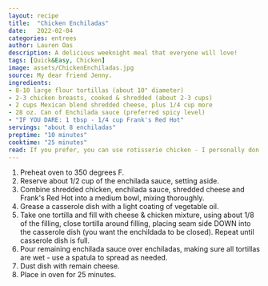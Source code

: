 ```yaml
---
layout: recipe
title:  "Chicken Enchiladas"
date:   2022-02-04
categories: entrees
author: Lauren Oas
description: A delicious weeknight meal that everyone will love! 
tags: [Quick&Easy, Chicken]
image: assets/ChickenEnchiladas.jpg
source: My dear friend Jenny.
ingredients:
- 8-10 large flour tortillas (about 10" diameter)
- 2-3 chicken breasts, cooked & shredded (about 2-3 cups)
- 2 cups Mexican blend shredded cheese, plus 1/4 cup more
- 28 oz. Can of Enchilada sauce (preferred spicy level)
- "IF YOU DARE: 1 tbsp - 1/4 cup Frank's Red Hot"
servings: "about 8 enchiladas"
preptime: "10 minutes"
cooktime: "25 minutes"
read: If you prefer, you can use rotisserie chicken - I personally don't like it (I think I'm the only one!), so I usually just trim and bake my chicken with salt and pepper, then shred it. I'm usually a tortilla snob, preferring to make my own, or at least using the uncooked flour tortillas, the flavor and texture is just so much better, but in this recipe it's not necessary, the basic store bought doesn't impact flavor. Be CAREFUL with how much Red Hot you put in your dish, it does NOT cook off!
---
```

1. Preheat oven to 350 degrees F. 
2. Reserve about 1/2 cup of the enchilada sauce, setting aside.
3. Combine shredded chicken, enchilada sauce, shredded cheese and Frank's Red Hot into a medium bowl, mixing thoroughly. 
4. Grease a casserole dish with a light coating of vegetable oil. 
5. Take one tortilla and fill with cheese & chicken mixture, using about 1/8 of the filling, close tortilla around filling, placing seam side DOWN into the casserole dish (you want the enchildada to be closed). Repeat until casserole dish is full. 
6. Pour remaining enchilada sauce over enchiladas, making sure all tortillas are wet - use a spatula to spread as needed. 
7. Dust dish with remain cheese. 
8. Place in oven for 25 minutes.